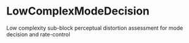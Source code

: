 # LowComplexModeDecision
 Low complexity sub-block perceptual distortion assessment for mode decision and rate-control
